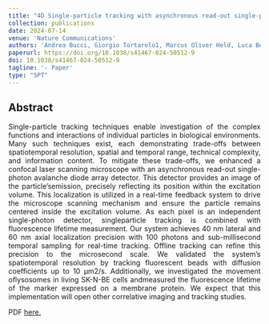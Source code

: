 ```yaml
---
title: "4D Single-particle tracking with asynchronous read-out single-photon avalanche diode array detector"
collection: publications
date: 2024-07-14
venue: 'Nature Communications'
authors: 'Andrea Bucci, Giorgio Tortarolo1, Marcus Oliver Held, Luca Bega, Eleonora Perego, Francesco Castagnetti, Irene Bozzoni, Eli Slenders, Giuseppe Vicidomini'
paperurl: https://doi.org/10.1038/s41467-024-50512-9
doi: 10.1038/s41467-024-50512-9
tagline: '- Paper'
type: "SPT"
---
```


<h2> Abstract </h2>
<p align= "justify">
Single-particle tracking techniques enable investigation of the complex functions and interactions of individual particles in biological environments. Many such techniques exist, each demonstrating trade-offs between spatiotemporal resolution, spatial and temporal range, technical complexity, and information content. To mitigate these trade-offs, we enhanced a confocal laser scanning microscope with an asynchronous read-out single-photon avalanche diode array detector. This detector provides an image of the particle’semission, precisely reflecting its position within the excitation volume. This localization is utilized in a real-time feedback system to drive the microscope scanning mechanism and ensure the particle remains centered inside the excitation volume. As each pixel is an independent single-photon detector, singleparticle tracking is combined with fluorescence lifetime measurement. Our system achieves 40 nm lateral and 60 nm axial localization precision with 100 photons and sub-millisecond temporal sampling for real-time tracking. Offline tracking can refine this precision to the microsecond scale. We validated the system’s spatiotemporal resolution by tracking fluorescent beads with diffusion coefficients up to 10 μm2/s. Additionally, we investigated the movement oflysosomes in living SK-N-BE cells andmeasured the fluorescence lifetime of the marker expressed on a membrane protein. We expect that this implementation will open other correlative imaging and tracking studies.</p>
  
<p align= "justify">
PDF <a href="../../files/RossettaA_RevisionNatComm_2022_V3.pdf">here.</a></p>
  
